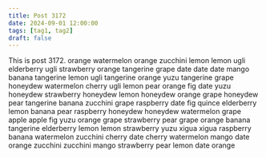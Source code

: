 ```yaml
---
title: Post 3172
date: 2024-09-01 12:00:00
tags: [tag1, tag2]
draft: false
---
```

This is post 3172.
orange
watermelon
orange
zucchini
lemon
lemon
ugli
elderberry
ugli
strawberry
orange
tangerine
grape
date
date
date
mango
banana
tangerine
lemon
ugli
tangerine
orange
yuzu
tangerine
grape
honeydew
watermelon
cherry
ugli
lemon
pear
orange
fig
date
yuzu
honeydew
strawberry
honeydew
lemon
honeydew
orange
grape
honeydew
pear
tangerine
banana
zucchini
grape
raspberry
date
fig
quince
elderberry
lemon
banana
pear
raspberry
honeydew
honeydew
watermelon
grape
apple
apple
fig
yuzu
orange
grape
strawberry
pear
grape
orange
banana
tangerine
elderberry
lemon
lemon
strawberry
yuzu
xigua
xigua
raspberry
banana
watermelon
zucchini
cherry
date
cherry
watermelon
mango
date
orange
zucchini
zucchini
mango
strawberry
pear
lemon
date
orange
